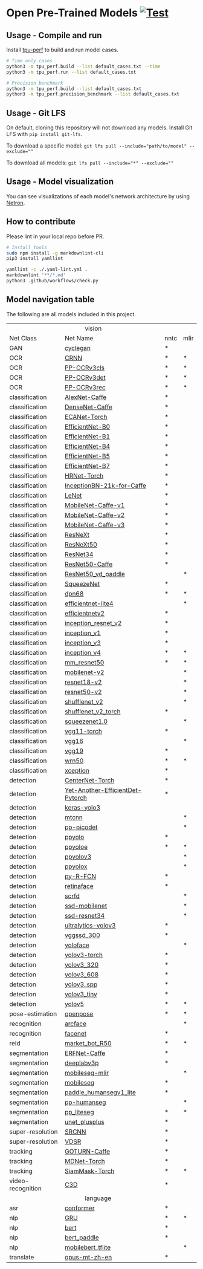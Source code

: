 # Open Pre-Trained Models [![Test](https://github.com/sophgo/model-zoo/actions/workflows/ci.yml/badge.svg?event=schedule)](https://github.com/sophgo/model-zoo/actions/workflows/ci.yml)

## Usage - Compile and run

Install [tpu-perf](https://github.com/sophgo/tpu-perf) to build and run model cases.

```bash
# Time only cases
python3 -m tpu_perf.build --list default_cases.txt --time
python3 -m tpu_perf.run --list default_cases.txt

# Precision benchmark
python3 -m tpu_perf.build --list default_cases.txt
python3 -m tpu_perf.precision_benchmark --list default_cases.txt
```

## Usage - Git LFS

On default, cloning this repository will not download any models. Install
Git LFS with `pip install git-lfs`.

To download a specific model:
`git lfs pull --include="path/to/model" --exclude=""`

To download all models:
`git lfs pull --include="*" --exclude=""`

## Usage - Model visualization

You can see visualizations of each model's network architecture by using [Netron](https://github.com/lutzroeder/Netron).

## How to contribute

Please lint in your local repo before PR.

```bash
# Install tools
sudo npm install -g markdownlint-cli
pip3 install yamllint

yamllint -c ./.yaml-lint.yml .
markdownlint '**/*.md'
python3 .github/workflows/check.py
```

## Model navigation table

 The following are all models included in this project.

<table>
    <tr>
        <td colspan="4"> <img width=200/>vision</td>
    </tr>
    <tr>
        <td>Net Class</td>
        <td>Net Name</td>
        <td>nntc </td>
        <td>mlir</td>
    </tr>
    <tr>
        <td>GAN</td>
        <td><a href="https://github.com/sophgo/model-zoo/tree/main/vision/GAN/cyclegan">cyclegan</td>
        <td>*</td>
        <td></td>
    </tr>
    <tr>
        <td>OCR</td>
        <td><a href="https://github.com/sophgo/model-zoo/tree/main/vision/OCR/CRNN">CRNN</td>
        <td>*</td>
        <td>*</td>
    </tr>
    <tr>
        <td>OCR</td>
        <td><a href="https://github.com/sophgo/model-zoo/tree/main/vision/OCR/PP-OCRv3cls">PP-OCRv3cls</td>
        <td>*</td>
        <td>*</td>
    </tr>
    <tr>
        <td>OCR</td>
        <td><a href="https://github.com/sophgo/model-zoo/tree/main/vision/OCR/PP-OCRv3det">PP-OCRv3det</td>
        <td>*</td>
        <td>*</td>
    </tr>
    <tr>
        <td>OCR</td>
        <td><a href="https://github.com/sophgo/model-zoo/tree/main/vision/OCR/PP-OCRv3rec">PP-OCRv3rec </td>
        <td>*</td>
        <td>*</td>
    </tr>
    <tr>
        <td>classification</td>
        <td><a href="https://github.com/sophgo/model-zoo/tree/main/vision/classification/AlexNet-Caffe">AlexNet-Caffe</td>
        <td>*</td>
        <td></td>
    </tr>
    <tr>
        <td>classification</td>
        <td><a href="https://github.com/sophgo/model-zoo/tree/main/vision/classification/DenseNet-Caffe">DenseNet-Caffe</td>
        <td>*</td>
        <td></td>
    </tr>
    <tr>
        <td>classification</td>
        <td><a href="https://github.com/sophgo/model-zoo/tree/main/vision/classification/ECANet-Torch">ECANet-Torch</td>
        <td>*</td>
        <td></td>
    </tr>
    <tr>
        <td>classification</td>
        <td><a href="https://github.com/sophgo/model-zoo/tree/main/vision/classification/EfficientNet-B0">EfficientNet-B0 </td>
        <td>*</td>
        <td></td>
    </tr>
    <tr>
        <td>classification</td>
        <td><a href="https://github.com/sophgo/model-zoo/tree/main/vision/classification/EfficientNet-B1">EfficientNet-B1 </td>
        <td>*</td>
        <td></td>
    </tr>
    <tr>
        <td>classification</td>
        <td><a href="https://github.com/sophgo/model-zoo/tree/main/vision/classification/EfficientNet-B4">EfficientNet-B4 </td>
        <td>*</td>
        <td></td>
    </tr>
    <tr>
        <td>classification</td>
        <td><a href="https://github.com/sophgo/model-zoo/tree/main/vision/classification/EfficientNet-B5">EfficientNet-B5 </td>
        <td>*</td>
        <td></td>
    </tr>
    <tr>
        <td>classification</td>
        <td><a href="https://github.com/sophgo/model-zoo/tree/main/vision/classification/EfficientNet-B7">EfficientNet-B7 </td>
        <td>*</td>
        <td></td>
    </tr>
    <tr>
        <td>classification</td>
        <td><a href="https://github.com/sophgo/model-zoo/tree/main/vision/classification/HRNet-Torch">HRNet-Torch</td>
        <td>*</td>
        <td></td>
    </tr>
    <tr>
        <td>classification</td>
        <td><a href="https://github.com/sophgo/model-zoo/tree/main/vision/classification/InceptionBN-21k-for-Caffe">InceptionBN-21k-for-Caffe</td>
        <td>*</td>
        <td></td>
    </tr>
    <tr>
        <td>classification</td>
        <td><a href="https://github.com/sophgo/model-zoo/tree/main/vision/classification/LeNet">LeNet </td>
        <td>*</td>
        <td></td>
    </tr>
    <tr>
        <td>classification</td>
        <td><a href="https://github.com/sophgo/model-zoo/tree/main/vision/classification/MobileNet-Caffe-v1">MobileNet-Caffe-v1</td>
        <td>*</td>
        <td></td>
    </tr>
    <tr>
        <td>classification</td>
        <td><a href="https://github.com/sophgo/model-zoo/tree/main/vision/classification/MobileNet-Caffe-v2">MobileNet-Caffe-v2</td>
        <td>*</td>
        <td></td>
    </tr>
    <tr>
        <td>classification</td>
        <td><a href="https://github.com/sophgo/model-zoo/tree/main/vision/classification/MobileNet-Caffe-v3">MobileNet-Caffe-v3</td>
        <td>*</td>
        <td></td>
    </tr>
    <tr>
        <td>classification</td>
        <td><a href="https://github.com/sophgo/model-zoo/tree/main/vision/classification/ResNeXt">ResNeXt</td>
        <td>*</td>
        <td></td>
    </tr>
    <tr>
        <td>classification</td>
        <td><a href="https://github.com/sophgo/model-zoo/tree/main/vision/classification/ResNeXt50">ResNeXt50</td>
        <td>*</td>
        <td></td>
    </tr>
    <tr>
        <td>classification</td>
        <td><a href="https://github.com/sophgo/model-zoo/tree/main/vision/classification/ResNet34">ResNet34</td>
        <td>*</td>
        <td></td>
    </tr>
    <tr>
        <td>classification</td>
        <td><a href="https://github.com/sophgo/model-zoo/tree/main/vision/classification/ResNet50-Caffe">ResNet50-Caffe</td>
        <td>*</td>
        <td></td>
    </tr>
    <tr>
        <td>classification</td>
        <td><a href="https://github.com/sophgo/model-zoo/tree/main/vision/classification/ResNet50_vd_paddle">ResNet50_vd_paddle</td>
        <td></td>
        <td>*</td>
    </tr>
    <tr>
        <td>classification</td>
        <td><a href="https://github.com/sophgo/model-zoo/tree/main/vision/classification/SqueezeNet">SqueezeNet</td>
        <td>*</td>
        <td></td>
    </tr>
    <tr>
        <td>classification</td>
        <td><a href="https://github.com/sophgo/model-zoo/tree/main/vision/classification/dpn68">dpn68</td>
        <td>*</td>
        <td>*</td>
    </tr>
    <tr>
        <td>classification</td>
        <td><a href="https://github.com/sophgo/model-zoo/tree/main/vision/classification/efficientnet-lite4">efficientnet-lite4</td>
        <td></td>
        <td>*</td>
    </tr>
    <tr>
        <td>classification</td>
        <td><a href="https://github.com/sophgo/model-zoo/tree/main/vision/classification/efficientnetv2">efficientnetv2</td>
        <td>*</td>
        <td></td>
    </tr>
    <tr>
        <td>classification</td>
        <td><a href="https://github.com/sophgo/model-zoo/tree/main/vision/classification/inception_resnet_v2">inception_resnet_v2</td>
        <td>*</td>
        <td></td>
    </tr>
    <tr>
        <td>classification</td>
        <td><a href="https://github.com/sophgo/model-zoo/tree/main/vision/classification/inception_v1">inception_v1</td>
        <td>*</td>
        <td></td>
    </tr>
    <tr>
        <td>classification</td>
        <td><a href="https://github.com/sophgo/model-zoo/tree/main/vision/classification/inception_v3">inception_v3</td>
        <td>*</td>
        <td></td>
    </tr>
    <tr>
        <td>classification</td>
        <td><a href="https://github.com/sophgo/model-zoo/tree/main/vision/classification/inception_v4">inception_v4</td>
        <td>*</td>
        <td>*</td>
    </tr>
    <tr>
        <td>classification</td>
        <td><a href="https://github.com/sophgo/model-zoo/tree/main/vision/classification/mm_resnet50">mm_resnet50</td>
        <td>*</td>
        <td>*</td>
    </tr>
    <tr>
        <td>classification</td>
        <td><a href="https://github.com/sophgo/model-zoo/tree/main/vision/classification/mobilenet-v2">mobilenet-v2</td>
        <td></td>
        <td>*</td>
    </tr>
    <tr>
        <td>classification</td>
        <td><a href="https://github.com/sophgo/model-zoo/tree/main/vision/classification/resnet18-v2">resnet18-v2</td>
        <td></td>
        <td>*</td>
    </tr>
    <tr>
        <td>classification</td>
        <td><a href="https://github.com/sophgo/model-zoo/tree/main/vision/classification/resnet50-v2">resnet50-v2</td>
        <td></td>
        <td>*</td>
    </tr>
    <tr>
        <td>classification</td>
        <td><a href="https://github.com/sophgo/model-zoo/tree/main/vision/classification/shufflenet_v2">shufflenet_v2</td>
        <td></td>
        <td>*</td>
    </tr>
    <tr>
        <td>classification</td>
        <td><a href="https://github.com/sophgo/model-zoo/tree/main/vision/classification/shufflenet_v2_torch">shufflenet_v2_torch</td>
        <td>*</td>
        <td></td>
    </tr>
    <tr>
        <td>classification</td>
        <td><a href="https://github.com/sophgo/model-zoo/tree/main/vision/classification/squeezenet1.0">squeezenet1.0</td>
        <td></td>
        <td>*</td>
    </tr>
    <tr>
        <td>classification</td>
        <td><a href="https://github.com/sophgo/model-zoo/tree/main/vision/classification/vgg11-torch">vgg11-torch</td>
        <td>*</td>
        <td></td>
    </tr>
    <tr>
        <td>classification</td>
        <td><a href="https://github.com/sophgo/model-zoo/tree/main/vision/classification/vgg16">vgg16</td>
        <td></td>
        <td>*</td>
    </tr>
    <tr>
        <td>classification</td>
        <td><a href="https://github.com/sophgo/model-zoo/tree/main/vision/classification/vgg19">vgg19</td>
        <td>*</td>
        <td></td>
    </tr>
    <tr>
        <td>classification</td>
        <td><a href="https://github.com/sophgo/model-zoo/tree/main/vision/classification/wrn50">wrn50</td>
        <td>*</td>
        <td>*</td>
    </tr>
    <tr>
        <td>classification</td>
        <td><a href="https://github.com/sophgo/model-zoo/tree/main/vision/classification/xception">xception</td>
        <td>*</td>
        <td></td>
    </tr>
    <tr>
        <td>detection</td>
        <td><a href="https://github.com/sophgo/model-zoo/tree/main/vision/detection/CenterNet-Torch">CenterNet-Torch</td>
        <td>*</td>
        <td></td>
    </tr>
    <tr>
        <td>detection</td>
        <td><a href="https://github.com/sophgo/model-zoo/tree/main/vision/detection/Yet-Another-EfficientDet-Pytorch">Yet-Another-EfficientDet-Pytorch</td>
        <td>*</td>
        <td></td>
    </tr>
    <tr>
        <td>detection</td>
        <td><a href="https://github.com/sophgo/model-zoo/tree/main/vision/detection/keras-yolo3">keras-yolo3</td>
        <td></td>
        <td></td>
    </tr>
    <tr>
        <td>detection</td>
        <td><a href="https://github.com/sophgo/model-zoo/tree/main/vision/detection/mtcnn">mtcnn</td>
        <td></td>
        <td>*</td>
    </tr>
    <tr>
        <td>detection</td>
        <td><a href="https://github.com/sophgo/model-zoo/tree/main/vision/detection/pp-picodet">pp-picodet</td>
        <td></td>
        <td>*</td>
    </tr>
    <tr>
        <td>detection</td>
        <td><a href="https://github.com/sophgo/model-zoo/tree/main/vision/detection/ppyolo">ppyolo</td>
        <td>*</td>
        <td></td>
    </tr>
    <tr>
        <td>detection</td>
        <td><a href="https://github.com/sophgo/model-zoo/tree/main/vision/detection/ppyoloe">ppyoloe</td>
        <td>*</td>
        <td>*</td>
    </tr>
    <tr>
        <td>detection</td>
        <td><a href="https://github.com/sophgo/model-zoo/tree/main/vision/detection/ppyolov3">ppyolov3</td>
        <td></td>
        <td>*</td>
    </tr>
    <tr>
        <td>detection</td>
        <td><a href="https://github.com/sophgo/model-zoo/tree/main/vision/detection/ppyolox">ppyolox</td>
        <td></td>
        <td>*</td>
    </tr>
    <tr>
        <td>detection</td>
        <td><a href="https://github.com/sophgo/model-zoo/tree/main/vision/detection/py-R-FCN">py-R-FCN</td>
        <td>*</td>
        <td></td>
    </tr>
    <tr>
        <td>detection</td>
        <td><a href="https://github.com/sophgo/model-zoo/tree/main/vision/detection/retinaface">retinaface</td>
        <td>*</td>
        <td></td>
    </tr>
    <tr>
        <td>detection</td>
        <td><a href="https://github.com/sophgo/model-zoo/tree/main/vision/detection/scrfd">scrfd</td>
        <td></td>
        <td>*</td>
    </tr>
    <tr>
        <td>detection</td>
        <td><a href="https://github.com/sophgo/model-zoo/tree/main/vision/detection/ssd-mobilenet">ssd-mobilenet</td>
        <td></td>
        <td>*</td>
    </tr>
    <tr>
        <td>detection</td>
        <td><a href="https://github.com/sophgo/model-zoo/tree/main/vision/detection/ssd-resnet34">ssd-resnet34</td>
        <td></td>
        <td>*</td>
    </tr>
    <tr>
        <td>detection</td>
        <td><a href="https://github.com/sophgo/model-zoo/tree/main/vision/detection/ultralytics-yolov3">ultralytics-yolov3</td>
        <td>*</td>
        <td></td>
    </tr>
    <tr>
        <td>detection</td>
        <td><a href="https://github.com/sophgo/model-zoo/tree/main/vision/detection/vggssd_300">vggssd_300</td>
        <td>*</td>
        <td></td>
    </tr>
    <tr>
        <td>detection</td>
        <td><a href="https://github.com/sophgo/model-zoo/tree/main/vision/detection/yoloface">yoloface</td>
        <td></td>
        <td>*</td>
    </tr>
    <tr>
        <td>detection</td>
        <td><a href="https://github.com/sophgo/model-zoo/tree/main/vision/detection/yolov3-torch">yolov3-torch</td>
        <td>*</td>
        <td></td>
    </tr>
    <tr>
        <td>detection</td>
        <td><a href="https://github.com/sophgo/model-zoo/tree/main/vision/detection/yolov3_320">yolov3_320</td>
        <td>*</td>
        <td></td>
    </tr>
    <tr>
        <td>detection</td>
        <td><a href="https://github.com/sophgo/model-zoo/tree/main/vision/detection/yolov3_608">yolov3_608</td>
        <td>*</td>
        <td></td>
    </tr>
    <tr>
        <td>detection</td>
        <td><a href="https://github.com/sophgo/model-zoo/tree/main/vision/detection/yolov3_spp">yolov3_spp</td>
        <td>*</td>
        <td></td>
    </tr>
    <tr>
        <td>detection</td>
        <td><a href="https://github.com/sophgo/model-zoo/tree/main/vision/detection/yolov3_tiny">yolov3_tiny</td>
        <td>*</td>
        <td></td>
    </tr>
    <tr>
        <td>detection</td>
        <td><a href="https://github.com/sophgo/model-zoo/tree/main/vision/detection/yolov5">yolov5</td>
        <td>*</td>
        <td>*</td>
    </tr>
    <tr>
        <td>pose-estimation</td>
        <td><a href="https://github.com/sophgo/model-zoo/tree/main/vision/pose-estimation/openpose">openpose</td>
        <td>*</td>
        <td>*</td>
    </tr>
    <tr>
        <td>recognition</td>
        <td><a href="https://github.com/sophgo/model-zoo/tree/main/vision/recognition/arcface">arcface  </td>
        <td></td>
        <td>*</td>
    </tr>
    <tr>
        <td>recognition</td>
        <td><a href="https://github.com/sophgo/model-zoo/tree/main/vision/recognition/facenet">facenet</td>
        <td>*</td>
        <td></td>
    </tr>
    <tr>
        <td>reid</td>
        <td><a href="https://github.com/sophgo/model-zoo/tree/main/vision/reid/market_bot_R50">market_bot_R50</td>
        <td>*</td>
        <td>*</td>
    </tr>
    <tr>
        <td>segmentation</td>
        <td><a href="https://github.com/sophgo/model-zoo/tree/main/vision/segmentation/ERFNet-Caffe">ERFNet-Caffe</td>
        <td>*</td>
        <td></td>
    </tr>
    <tr>
        <td>segmentation</td>
        <td><a href="https://github.com/sophgo/model-zoo/tree/main/vision/segmentation/deeplabv3p">deeplabv3p</td>
        <td>*</td>
        <td></td>
    </tr>
    <tr>
        <td>segmentation</td>
        <td><a href="https://github.com/sophgo/model-zoo/tree/main/vision/segmentation/mobileseg-mlir">mobileseg-mlir</td>
        <td></td>
        <td>*</td>
    </tr>
    <tr>
        <td>segmentation</td>
        <td><a href="https://github.com/sophgo/model-zoo/tree/main/vision/segmentation/mobileseg">mobileseg</td>
        <td>*</td>
        <td></td>
    </tr>
    <tr>
        <td>segmentation</td>
        <td><a href="https://github.com/sophgo/model-zoo/tree/main/vision/segmentation/paddle_humansegv1_lite">paddle_humansegv1_lite</td>
        <td>*</td>
        <td></td>
    </tr>
    <tr>
        <td>segmentation</td>
        <td><a href="https://github.com/sophgo/model-zoo/tree/main/vision/segmentation/pp-humanseg">pp-humanseg</td>
        <td></td>
        <td>*</td>
    </tr>
    <tr>
        <td>segmentation</td>
        <td><a href="https://github.com/sophgo/model-zoo/tree/main/vision/segmentation/pp_liteseg">pp_liteseg</td>
        <td>*</td>
        <td>*</td>
    </tr>
    <tr>
        <td>segmentation</td>
        <td><a href="https://github.com/sophgo/model-zoo/tree/main/vision/segmentation/unet_plusplus">unet_plusplus</td>
        <td>*</td>
        <td></td>
    </tr>
    <tr>
        <td>super-resolution</td>
        <td><a href="https://github.com/sophgo/model-zoo/tree/main/vision/super-resolution/SRCNN">SRCNN</td>
        <td>*</td>
        <td></td>
    </tr>
    <tr>
        <td>super-resolution</td>
        <td><a href="https://github.com/sophgo/model-zoo/tree/main/vision/super-resolution/VDSR">VDSR</td>
        <td>*</td>
        <td></td>
    </tr>
    <tr>
        <td>tracking</td>
        <td><a href="https://github.com/sophgo/model-zoo/tree/main/vision/tracking/GOTURN-Caffe">GOTURN-Caffe</td>
        <td>*</td>
        <td></td>
    </tr>
    <tr>
        <td>tracking</td>
        <td><a href="https://github.com/sophgo/model-zoo/tree/main/vision/tracking/MDNet-Torch">MDNet-Torch</td>
        <td>*</td>
        <td></td>
    </tr>
    <tr>
        <td>tracking</td>
        <td><a href="https://github.com/sophgo/model-zoo/tree/main/vision/tracking/SiamMask-Torch">SiamMask-Torch</td>
        <td>*</td>
        <td>*</td>
    </tr>
    <tr>
        <td>video-recognition</td>
        <td><a href="https://github.com/sophgo/model-zoo/tree/main/vision/video-recognition/C3D">C3D</td>
        <td>*</td>
        <td></td>
    </tr>
    <tr>
        <td colspan="4"> <img width=200/>language</td>
    </tr>
    <tr>
        <td>asr</td>
        <td><a href="https://github.com/sophgo/model-zoo/tree/main/language/asr/conformer">conformer</td>
        <td>*</td>
        <td></td>
    </tr>
    <tr>
        <td>nlp</td>
        <td><a href="https://github.com/sophgo/model-zoo/tree/main/language/nlp/GRU">GRU</td>
        <td>*</td>
        <td>*</td>
    </tr>
    <tr>
        <td>nlp</td>
        <td><a href="https://github.com/sophgo/model-zoo/tree/main/language/nlp/bert">bert</td>
        <td>*</td>
        <td></td>
    </tr>
    <tr>
        <td>nlp</td>
        <td><a href="https://github.com/sophgo/model-zoo/tree/main/language/nlp/bert_paddle">bert_paddle</td>
        <td>*</td>
        <td></td>
    </tr>
    <tr>
        <td>nlp</td>
        <td><a href="https://github.com/sophgo/model-zoo/tree/main/language/nlp/mobilebert_tflite">mobilebert_tflite</td>
        <td></td>
        <td>*</td>
    </tr>
    <tr>
        <td>translate</td>
        <td><a href="https://github.com/sophgo/model-zoo/tree/main/language/translate/opus-mt-zh-en">opus-mt-zh-en</td>
        <td>*</td>
        <td></td>
    </tr>
    
</table>